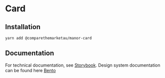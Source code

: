 # Card

## Installation

`yarn add @comparethemarketau/manor-card`


## Documentation

For technical documentation, see [Storybook](https://services.dev.comparethemarket.cloud/manor/?path=/docs/components-cards--card).
Design system documentation can be found here [Bento](https://zeroheight.com/9942937b5/p/377875-cards/b/97d6bd)
